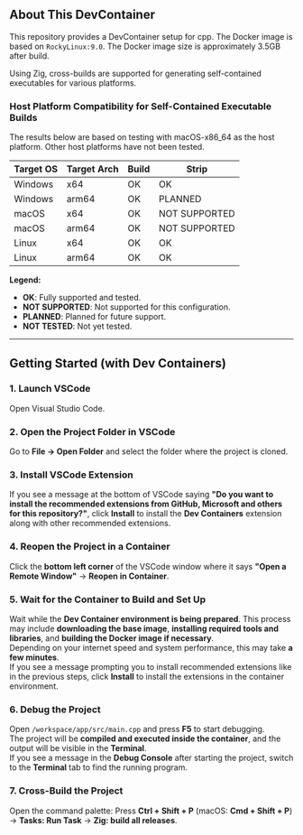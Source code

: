 ## About This DevContainer

This repository provides a DevContainer setup for cpp.
The Docker image is based on `RockyLinux:9.0`.
The Docker image size is approximately 3.5GB after build.

Using Zig, cross-builds are supported for generating self-contained executables for various platforms.

### Host Platform Compatibility for Self-Contained Executable Builds

The results below are based on testing with macOS-x86_64 as the host platform. Other host platforms have not been tested.

| Target OS | Target Arch | Build         | Strip        |
|-----------|-------------|---------------|--------------|
| Windows   | x64         | OK            | OK           |
| Windows   | arm64       | OK            | PLANNED      |
| macOS     | x64         | OK            | NOT SUPPORTED|
| macOS     | arm64       | OK            | NOT SUPPORTED|
| Linux     | x64         | OK            | OK           |
| Linux     | arm64       | OK            | OK           |

**Legend:**
- **OK**: Fully supported and tested.
- **NOT SUPPORTED**: Not supported for this configuration.
- **PLANNED**: Planned for future support.
- **NOT TESTED**: Not yet tested.

---

## Getting Started (with Dev Containers)

### 1. Launch VSCode  
Open Visual Studio Code.

### 2. Open the Project Folder in VSCode  
Go to **File → Open Folder** and select the folder where the project is cloned.

### 3. Install VSCode Extension  
If you see a message at the bottom of VSCode saying **"Do you want to install the recommended extensions from GitHub, Microsoft and others for this repository?"**, click **Install** to install the **Dev Containers** extension along with other recommended extensions.

### 4. Reopen the Project in a Container  
Click the **bottom left corner** of the VSCode window where it says **"Open a Remote Window"** → **Reopen in Container**.  

### 5. Wait for the Container to Build and Set Up  
Wait while the **Dev Container environment is being prepared**. This process may include **downloading the base image**, **installing required tools and libraries**, and **building the Docker image if necessary**.  
Depending on your internet speed and system performance, this may take **a few minutes**.  
If you see a message prompting you to install recommended extensions like in the previous steps, click **Install** to install the extensions in the container environment.

### 6. Debug the Project  
Open `/workspace/app/src/main.cpp` and press **F5** to start debugging.  
The project will be **compiled and executed inside the container**, and the output will be visible in the **Terminal**.  
If you see a message in the **Debug Console** after starting the project, switch to the **Terminal** tab to find the running program.

### 7. Cross-Build the Project  
Open the command palette: Press **Ctrl + Shift + P** (macOS: **Cmd + Shift + P**) → **Tasks: Run Task** → **Zig: build all releases**.

